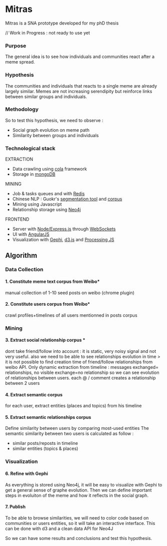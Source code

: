 # Mitras

Mitras is a SNA prototype developed for my phD thesis

// Work in Progress : not ready to use yet

###  Purpose 
The general idea is to see how individuals and communities react after a meme spread.

### Hypothesis 
The communities and individuals that reacts to a single meme are already largely similar.
Memes are not increasing serendipity but reinforce links between similar groups and individuals.

### Methodology
So to test this hypothesis, we need to observe :
- Social graph evolution on meme path
- Similarity between groups and individuals 

### Technological stack

EXTRACTION
* Data crawling using [cola](https://github.com/chineking/cola) framework
* Storage in [mongoDB](http://mongodb.org)

MINING
* Job & tasks queues and  with [Redis](http://redis.org)
* Chinese NLP : Guokr's [segmentation tool](https://github.com/guokr/gkseg) and [corpus](https://github.com/guokr/corpus)
* Mining using Javascript
* Relationship storage using [Neo4j](http://neo4j.org)

FRONTEND
* Server with [Node/Express.js](http://expressjs.org) through [WebSockets](http://socket.io)
* UI with [AngularJS](angularjs.org)
* Visualization with [Gephi](http://gephi.org/), [d3.js](http://d3js.org) and [Processing JS](http://processingjs.org/)


## Algorithm

### Data Collection

#### 1. Constitute meme text corpus from Weibo*
manual collection of 1-10 seed posts on weibo (chrome plugin)

#### 2. Constitute users corpus from Weibo*
crawl profiles+timelines of all users mentionned in posts corpus

### Mining

#### 3. Extract social relationship corpus *
dont take friend/follow into account : it is static, very noisy signal and not very useful.
also we need to be able to see relationships evolution in time > it is not possible to find creation time of friend/follow relationships from weibo API. Only dynamic extraction from timeline : messages exchanged= relationships, no visible exchange=no relationship so we can see evolution of relationships between users.
each @ / comment creates a relationship between 2 users 

#### 4. Extract semantic corpus
for each user, extract entities (places and topics) from his timeline 

#### 5. Extract semantic relationships corpus  
Define similarity between users by comparing most-used entities
The semantic similarity between two users is calculated as follow : 
- similar posts/reposts in timeline
- similar entities (topics & places) 

### Visualization

#### 6. Refine with Gephi
As everything is stored using Neo4j, it will be easy to visualize with Gephi to get a general sense of graphe evolution. Then we can define important steps in evoluiton of the meme and how it reflects in the social graph.

#### 7. Publish 
To be able to browse similarities, we will need to color code based on communities or users entities, so it will take an interactive interface.
This can be done with d3 and a clean data API for Neo4J


So we can have some results and conclusions and test this hypothesis.

